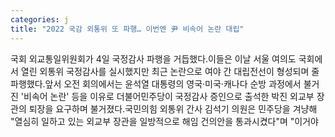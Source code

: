 ```yaml
---
categories: j
title: "2022 국감 외통위 또 파행… 이번엔 尹 비속어 논란 대립"
---
```

국회 외교통일위원회가 4일 국정감사 파행을 거듭했다.이들은 이날 서울 여의도 국회에서 열린 외통위 국정감사를 실시했지만 최근 논란으로 여야 간 대립전선이 형성되며 줄파행했다.앞서 오전 회의에서는 윤석열 대통령의 영국&middot;미국&middot;캐나다 순방 과정에서 불거진 &#39;비속어 논란&#39; 등을 이유로 더불어민주당이 국정감사 증인으로 출석한 박진 외교부 장관의 퇴장을 요구하며 불거졌다.국민의힘 외통위 간사 김석기 의원은 민주당을 겨냥해 "열심히 일하고 있는 외교부 장관을 일방적으로 해임 건의안을 통과시켰다"며 "이거야